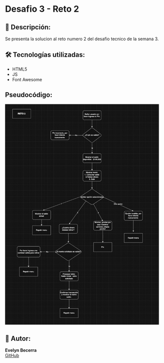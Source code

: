 # Desafio 3 - Reto 2 


## 🧾 Descripción:

Se presenta la solucion al reto numero 2 del desafio tecnico de la semana 3.

## 🛠️ Tecnologías utilizadas:

- HTML5  
- JS
- Font Awesome 

## Pseudocódigo:

![Diagrama](../assets/Captura2.png)

## 📌 Autor:

**Evelyn Becerra**  
[GitHub](https://github.com/evelin-bcr)